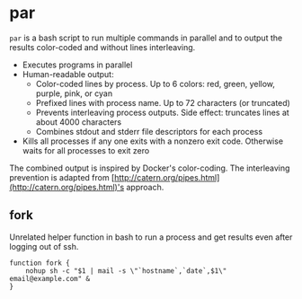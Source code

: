 # par

`par` is a bash script to run multiple commands in parallel and to output the results color-coded and without lines interleaving.

* Executes programs in parallel
* Human-readable output:
	* Color-coded lines by process. Up to 6 colors: red, green, yellow, purple, pink, or cyan
	* Prefixed lines with process name. Up to 72 characters (or truncated)
	* Prevents interleaving process outputs. Side effect: truncates lines at about 4000 characters
	* Combines stdout and stderr file descriptors for each process
* Kills all processes if any one exits with a nonzero exit code. Otherwise waits for all processes to exit zero

The combined output is inspired by Docker's color-coding. The interleaving prevention is adapted from [http://catern.org/pipes.html](http://catern.org/pipes.html)'s approach.

## fork

Unrelated helper function in bash to run a process and get results even after logging out of ssh.

```
function fork {
    nohup sh -c "$1 | mail -s \"`hostname`,`date`,$1\" email@example.com" &
}
```
